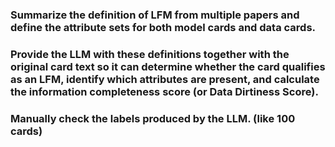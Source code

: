 
### Summarize the definition of LFM from multiple papers and define the attribute sets for both model cards and data cards.
### Provide the LLM with these definitions together with the original card text so it can determine whether the card qualifies as an LFM, identify which attributes are present, and calculate the information completeness score (or Data Dirtiness Score).
### Manually check the labels produced by the LLM. (like 100 cards)
